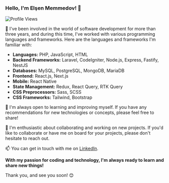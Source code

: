### Hello, I'm Elşen Memmedov! 👋

![Profile Views](https://komarev.com/ghpvc/?username=deve1sn)

👀 I've been involved in the world of software development for more than three years, and during this time, I've worked with various programming languages and frameworks. Here are the languages and frameworks I'm familiar with:

- **Languages:** PHP, JavaScript, HTML
- **Backend Frameworks:** Laravel, CodeIgniter, Node.js, Express, Fastify, NestJS
- **Databases:** MySQL, PostgreSQL, MongoDB, MariaDB
- **Frontend:** React.js, Next.js
- **Mobile:** React Native
- **State Management:** Redux, React Query, RTK Query
- **CSS Preprocessors:** Sass, SCSS
- **CSS Frameworks:** Tailwind, Bootstrap

🌱 I'm always open to learning and improving myself. If you have any recommendations for new technologies or concepts, please feel free to share!

💞️ I'm enthusiastic about collaborating and working on new projects. If you'd like to collaborate or have me on board for your projects, please don't hesitate to reach out.

📫 You can get in touch with me on [LinkedIn](https://www.linkedin.com/in/elsen-memmedov/).

**With my passion for coding and technology, I'm always ready to learn and share new things!**

Thank you, and see you soon! 😊
